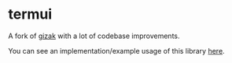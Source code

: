 # termui

A fork of [gizak](https://github.com/gizak/termui) with a lot of codebase improvements.

You can see an implementation/example usage of this library [here](https://github.com/cjbassi/gotop).
